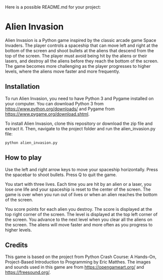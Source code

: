 Here is a possible README.md for your project:

# Alien Invasion

Alien Invasion is a Python game inspired by the classic arcade game Space Invaders. The player controls a spaceship that can move left and right at the bottom of the screen and shoot bullets at the aliens that descend from the top of the screen. The player must avoid being hit by the aliens or their lasers, and destroy all the aliens before they reach the bottom of the screen. The game becomes more challenging as the player progresses to higher levels, where the aliens move faster and more frequently.

## Installation

To run Alien Invasion, you need to have Python 3 and Pygame installed on your computer. You can download Python 3 from https://www.python.org/downloads/ and Pygame from https://www.pygame.org/download.shtml.

To install Alien Invasion, clone this repository or download the zip file and extract it. Then, navigate to the project folder and run the alien_invasion.py file:

`python alien_invasion.py`

## How to play

Use the left and right arrow keys to move your spaceship horizontally. Press the spacebar to shoot bullets. Press Q to quit the game.

You start with three lives. Each time you are hit by an alien or a laser, you lose one life and your spaceship is reset to the center of the screen. The game is over when you run out of lives or when an alien reaches the bottom of the screen.

You score points for each alien you destroy. The score is displayed at the top right corner of the screen. The level is displayed at the top left corner of the screen. You advance to the next level when you clear all the aliens on the screen. The aliens will move faster and more often as you progress to higher levels.

## Credits

This game is based on the project from Python Crash Course: A Hands-On, Project-Based Introduction to Programming by Eric Matthes. The images and sounds used in this game are from https://opengameart.org/ and https://freesound.org/.
